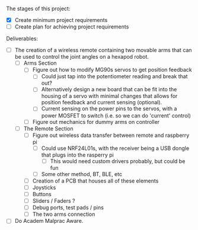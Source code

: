 The stages of this project:

- [x] Create minimum project requirements
- [ ] Create plan for achieving project requirements

Deliverables:

- [ ] The creation of a wireless remote containing two movable arms that can be used to control the joint angles on a hexapod robot.
  - [ ] Arms Section
    - [ ] Figure out how to modify MG90s servos to get position feedback
      - [ ] Could just tap into the potentiometer reading and break that out?
      - [ ] Alternatively design a new board that can be fit into the housing of a servo with minimal changes that allows for position feedback and current sensing (optional).
      - [ ] Current sensing on the power pins to the servos, with a power MOSFET to switch (i.e. so we can do 'current' control)
    - [ ] Figure out mechanics for dummy arms on controller
  - [ ] The Remote Section
    - [ ] Figure out wireless data transfer between remote and raspberry pi
      - [ ] Could use NRF24L01s, with the receiver being a USB dongle that plugs into the rasperry pi
        - [ ] This would need custom drivers probably, but could be fun
      - [ ] Some other method, BT, BLE, etc
    - [ ] Creation of a PCB that houses all of these elements
    - [ ] Joysticks
    - [ ] Buttons
    - [ ] Sliders / Faders ?
    - [ ] Debug ports, test pads / pins
    - [ ] The two arms connection

- [ ] Do Academ Malprac Aware.